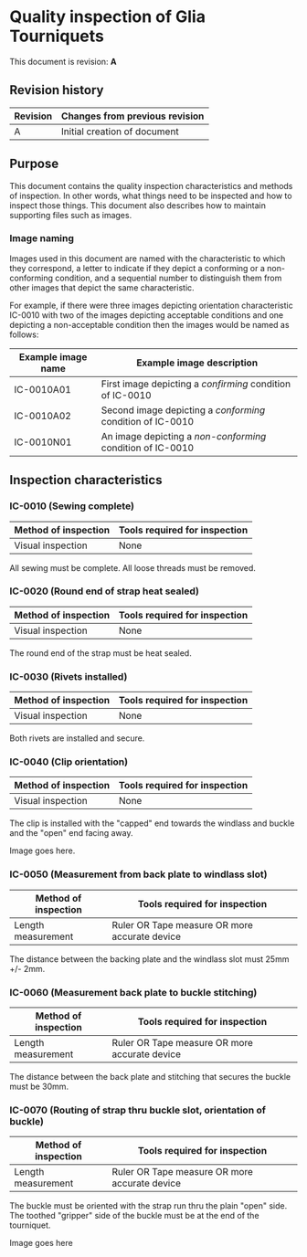# Quality inspection of Glia Tourniquets
This document is revision: **A**

## Revision history

|Revision|Changes from previous revision|
|---|---|
|A | Initial creation of document|

## Purpose

This document contains the quality inspection characteristics and methods of inspection. In other words, what things need to be inspected and how to inspect those things. This document also describes how to maintain supporting files such as images.

### Image naming

Images used in this document are named with the characteristic to which they correspond, a letter to indicate if they depict a conforming or a non-conforming condition, and a sequential number to distinguish them from other images that depict the same characteristic.

For example, if there were three images depicting orientation characteristic IC-0010 with two of the images depicting acceptable conditions and one depicting a non-acceptable condition then the images would be named as follows:

|Example image name|Example image description|
|---|---|
|IC-0010A01|First image depicting a _confirming_ condition of IC-0010|
|IC-0010A02|Second image depicting a _conforming_ condition of IC-0010|
|IC-0010N01|An image depicting a _non-conforming_ condition of IC-0010|

## Inspection characteristics

### IC-0010 (Sewing complete)
|Method of inspection|Tools required for inspection|
|---|---|
|Visual inspection|None|

All sewing must be complete. All loose threads must be removed.

### IC-0020 (Round end of strap heat sealed)
|Method of inspection|Tools required for inspection|
|---|---|
|Visual inspection|None|

The round end of the strap must be heat sealed.

### IC-0030 (Rivets installed)
|Method of inspection|Tools required for inspection|
|---|---|
|Visual inspection|None|

Both rivets are installed and secure.

### IC-0040 (Clip orientation)
|Method of inspection|Tools required for inspection|
|---|---|
|Visual inspection|None|

The clip is installed with the "capped" end towards the windlass and buckle and the "open" end facing away.

Image goes here.

### IC-0050 (Measurement from back plate to windlass slot)
|Method of inspection|Tools required for inspection|
|---|---|
|Length measurement|Ruler OR Tape measure OR more accurate device|

The distance between the backing plate and the windlass slot must 25mm +/- 2mm.

### IC-0060 (Measurement back plate to buckle stitching)
|Method of inspection|Tools required for inspection|
|---|---|
|Length measurement|Ruler OR Tape measure OR more accurate device|

The distance between the back plate and stitching that secures the buckle must be 30mm.

### IC-0070 (Routing of strap thru buckle slot, orientation of buckle)
|Method of inspection|Tools required for inspection|
|---|---|
|Length measurement|Ruler OR Tape measure OR more accurate device|

The buckle must be oriented with the strap run thru the plain "open" side. The toothed "gripper" side of the buckle must be at the end of the tourniquet.

Image goes here
